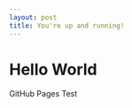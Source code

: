 ```yaml
---
layout: post
title: You're up and running!
---
```


<html>
<body>
<h1>Hello World</h1>
<p>GitHub Pages Test</p>
</body>
</html>
